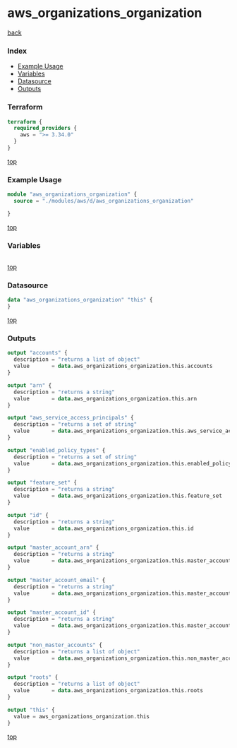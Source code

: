 # aws_organizations_organization

[back](../aws.md)

### Index

- [Example Usage](#example-usage)
- [Variables](#variables)
- [Datasource](#datasource)
- [Outputs](#outputs)

### Terraform

```terraform
terraform {
  required_providers {
    aws = ">= 3.34.0"
  }
}
```

[top](#index)

### Example Usage

```terraform
module "aws_organizations_organization" {
  source = "./modules/aws/d/aws_organizations_organization"

}
```

[top](#index)

### Variables

```terraform
```

[top](#index)

### Datasource

```terraform
data "aws_organizations_organization" "this" {
}
```

[top](#index)

### Outputs

```terraform
output "accounts" {
  description = "returns a list of object"
  value       = data.aws_organizations_organization.this.accounts
}

output "arn" {
  description = "returns a string"
  value       = data.aws_organizations_organization.this.arn
}

output "aws_service_access_principals" {
  description = "returns a set of string"
  value       = data.aws_organizations_organization.this.aws_service_access_principals
}

output "enabled_policy_types" {
  description = "returns a set of string"
  value       = data.aws_organizations_organization.this.enabled_policy_types
}

output "feature_set" {
  description = "returns a string"
  value       = data.aws_organizations_organization.this.feature_set
}

output "id" {
  description = "returns a string"
  value       = data.aws_organizations_organization.this.id
}

output "master_account_arn" {
  description = "returns a string"
  value       = data.aws_organizations_organization.this.master_account_arn
}

output "master_account_email" {
  description = "returns a string"
  value       = data.aws_organizations_organization.this.master_account_email
}

output "master_account_id" {
  description = "returns a string"
  value       = data.aws_organizations_organization.this.master_account_id
}

output "non_master_accounts" {
  description = "returns a list of object"
  value       = data.aws_organizations_organization.this.non_master_accounts
}

output "roots" {
  description = "returns a list of object"
  value       = data.aws_organizations_organization.this.roots
}

output "this" {
  value = aws_organizations_organization.this
}
```

[top](#index)